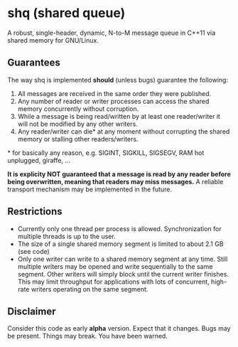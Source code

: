 # shq (shared queue)

A robust, single-header, dynamic, N-to-M message queue in C++11 via shared memory for GNU/Linux.

## Guarantees

The way shq is implemented **should** (unless bugs) guarantee the following: 

1. All messages are received in the same order they were published.
2. Any number of reader or writer processes can access the shared memory concurrently without corruption.
3. While a message is being read/written by at least one reader/writer it will not be modified by any other writers.
4. Any reader/writer can die* at any moment without corrupting the shared memory or stalling other readers/writers. 

\* for basically any reason, e.g. SIGINT, SIGKILL, SIGSEGV, RAM hot unplugged, giraffe, ...

**It is explicity NOT guaranteed that a message is read by any reader 
before being overwritten, meaning that readers may miss messages.**
A reliable transport mechanism may be implemented in the future.

## Restrictions

*  Currently only one thread per process is allowed. Synchronization for multiple threads is up to the user.
*  The size of a single shared memory segment is limited to about 2.1 GB (see code)
*  Only one writer can write to a shared memory segment at any time.
   Still multiple writers may be opened and write sequentially to the same segment.
   Other writers will simply block until the current writer finishes. 
   This may limit throughput for applications with lots of concurrent, high-rate
   writers operating on the same segment. 

## Disclaimer

Consider this code as early **alpha** version. Expect that it changes.
Bugs may be present. Things may break. You have been warned.
